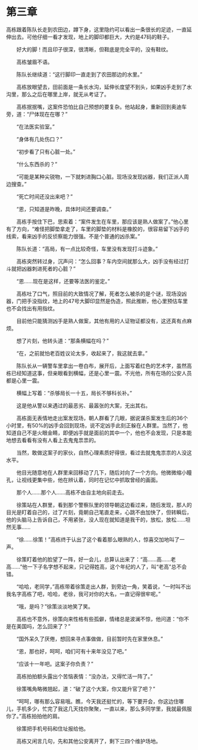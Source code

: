 #  第三章

高栋跟着陈队长走到农田边，蹲下身，这里隐约可以看出一条很长的足迹，一直延伸出去。可他仔细一看才发现，地上的脚印都巨大，大约是47码的鞋子。

　　好大的脚！而且印子很深，很清晰，但鞋底是完全平的，没有鞋纹。

　　高栋皱眉不语。

　　陈队长继续道：“这行脚印一直走到了农田那边的水里。”

　　高栋放眼望去，田前面是一条长水沟，延伸长度望不到头，如果凶手走到了水沟里，那么之后在哪里上岸，就无从考证了。

　　高栋抿抿嘴，这案件恐怕比自己预想的要复杂。他站起身，重新回到奥迪车旁，道：“尸体现在在哪？”

　　“在法医实验室。”

　　“身体有几处伤口？”

　　“初步看了只有心脏一处。”

　　“什么东西杀的？”

　　“可能是某种尖锐物，一下就刺进胸口心脏。现场没发现凶器，我们正派人周边搜查。”

　　“死亡时间还没出来吧？”

　　“恩，只知道是昨晚，具体时间还要调查。”

　　高栋手按住下巴，思索着：“案件发生在车里，那应该是熟人做案了。”他心里有了方向，“难怪把脚垫拿走了，车里的脚垫的材料是橡胶的，很容易留下凶手的线索，看来凶手的反侦察能力很强。不是个普通的凶杀案。”

　　陈队长道：“高局，有一点比较奇怪，车里没有发现打斗迹象。”

　　高栋突然转过身，沉声问：“怎么回事？车内空间就那么大，凶手没有经过打斗就把凶器刺进死者的心脏？”

　　“恩……现在是这样，还要等法医的鉴定。”

　　高栋吐了口气，照目前的大致情况了解，死者怎么被杀的是个谜，现场没凶器，门把手没指纹，地上的47号大脚印显然是伪造，照此推断，他心里预估车里也不会找出有用指纹。

　　目前他只能猜测凶手是熟人做案，其他有用的人证物证都没有，这还真有点麻烦。

　　想了片刻，他转头道：“那条横幅在吗？”

　　“在，之前就怕老百姓议论太多，收起来了，我这就去拿。”

　　陈队长从一辆警车里拿出一卷白布，展开后，上面写着红色的艺术字，虽然高栋已经知道这事，但亲眼看到横幅，还是心里一震。不光他，所有在场的公安人员都是心里一震。

　　横幅上写着：“杀够局长一十五，局长不够科长补。”

　　这是他从警以来遇过的最恶劣、最嚣张的大案，无出其右。

　　高栋面无表情地走出案发现场，朝人群看了几眼，据说谋杀案发生后的36个小时里，有50%的凶手会回到现场，说不定凶手此刻正躲在人群里。当然了，他知道自己不是火眼金睛，即便凶手就是面前的其中一个，他也不会发现，只是本能地想去看看有没有人看上去鬼鬼祟祟的。

　　当然，敢做这案子的家伙，自然心理素质好得很，看过去就鬼鬼祟祟的人没这水平。

　　他目光随意地在人群里来回移动了几下，随后对向了一个方向。他微微缩小瞳孔，让视线更集中些，他在辨认着，同时在记忆中抓取曾经的画面。

　　那个人……那个人……高栋不由自主地向前走去。

　　徐策站在人群里，看到那个警察队里的领导朝这边看过来，随后发现，那人的目光是盯着自己的，过了片刻，竟朝自己笔直走来，心跳不由加快了，但转瞬后，他的头脑马上告诉自己，不用紧张，没人现在就知道是我干的，放松，放松……坦然无事……

　　“徐……徐策！”高栋终于认出了这个看着那么眼熟的人，惊喜交加地叫了一声。

　　徐策盯着他的脸望了一阵，好一会儿，总算认出来了：“高……高……老高……”他一下子名字想不起来，只记得姓高，这个年纪的人了，叫“老高”总不会错。

　　“哈哈，老同学，”高栋带着徐策走出人群，到旁边一角，笑着说，“一时叫不出我名字高栋了吧，哈哈，老徐，我可对你的大名，一直记得很牢呢。”

　　“哦，是吗？”徐策淡淡地笑了笑。

　　高栋也不意外，徐策向来性格有些孤僻，情绪总是波澜不惊，他问道：“你不是在美国吗，怎么回来了？”

　　“国外呆久了厌倦，想回来寻点事做做，目前暂时先在家里休息。”

　　“恩，那也好，呵呵，咱们可有十来年没见了吧。”

　　“应该十一年吧。这案子你负责？”

　　高栋拍拍额头露出个苦恼表情：“没办法，又得忙活一阵了。”

　　徐策嘴角略微翘起，道：“破了这个大案，你又能升官了吧？”

　　“呵呵，哪有那么容易哦。瞧，今天我还挺忙的，等下要开会，你这边住哪儿，手机多少，忙完了我这几天找你聚聚，一直以来，那么多同学里，我就最佩服你了。”高栋拍拍他的肩。

　　徐策把手机号码和住址报给他。

　　高栋又闲言几句，先和其他公安离开了，剩下三四个维护场地。

